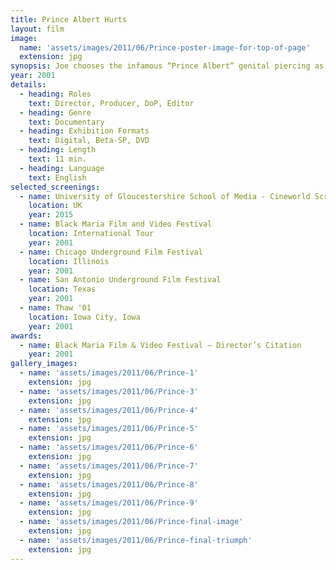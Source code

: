 ```yaml
---
title: Prince Albert Hurts
layout: film
image:
  name: 'assets/images/2011/06/Prince-poster-image-for-top-of-page'
  extension: jpg
synopsis: Joe chooses the infamous “Prince Albert” genital piercing as his first foray into body modification. Melissa has never performed a Prince Albert on a client, but is game for anything. The Prince Albert usually takes approximately 50 seconds to complete. Joe and Melissa’s first shot becomes an 11 minutes-plus odyssey, brimming with patience, pain, humor, hope, and triumph.
year: 2001
details:
  - heading: Roles
    text: Director, Producer, DoP, Editor
  - heading: Genre
    text: Documentary
  - heading: Exhibition Formats
    text: Digital, Beta-SP, DVD
  - heading: Length
    text: 11 min.
  - heading: Language
    text: English
selected_screenings:
  - name: University of Gloucestershire School of Media - Cineworld Screening Fundraiser
    location: UK
    year: 2015
  - name: Black Maria Film and Video Festival
    location: International Tour
    year: 2001
  - name: Chicago Underground Film Festival
    location: Illinois
    year: 2001
  - name: San Antonio Underground Film Festival
    location: Texas
    year: 2001
  - name: Thaw '01
    location: Iowa City, Iowa
    year: 2001
awards:
  - name: Black Maria Film & Video Festival – Director’s Citation
    year: 2001
gallery_images:
  - name: 'assets/images/2011/06/Prince-1'
    extension: jpg
  - name: 'assets/images/2011/06/Prince-3'
    extension: jpg
  - name: 'assets/images/2011/06/Prince-4'
    extension: jpg
  - name: 'assets/images/2011/06/Prince-5'
    extension: jpg
  - name: 'assets/images/2011/06/Prince-6'
    extension: jpg
  - name: 'assets/images/2011/06/Prince-7'
    extension: jpg
  - name: 'assets/images/2011/06/Prince-8'
    extension: jpg
  - name: 'assets/images/2011/06/Prince-9'
    extension: jpg
  - name: 'assets/images/2011/06/Prince-final-image'
    extension: jpg
  - name: 'assets/images/2011/06/Prince-final-triumph'
    extension: jpg
---
```

